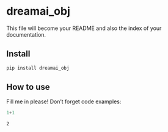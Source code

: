 dreamai_obj
================

<!-- WARNING: THIS FILE WAS AUTOGENERATED! DO NOT EDIT! -->

This file will become your README and also the index of your
documentation.

## Install

``` sh
pip install dreamai_obj
```

## How to use

Fill me in please! Don’t forget code examples:

``` python
1+1
```

    2
